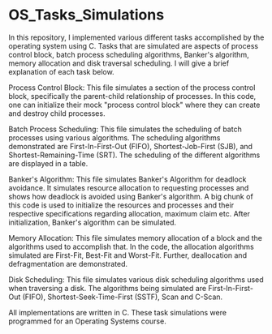 # OS_Tasks_Simulations
In this repository, I implemented various different tasks accomplished by the operating system using C. Tasks that are simulated are aspects of process control block, batch process scheduling algorithms, Banker's algorithm, memory allocation and disk traversal scheduling. I will give a brief explanation of each task below. 

Process Control Block: This file simulates a section of the process control block, specifically the parent-child relationship of processes. In this code, one can initialize their mock "process control block" where they can create and destroy child processes. 

Batch Process Scheduling: This file simulates the scheduling of batch processes using various algorithms. The scheduling algorithms demonstrated are First-In-First-Out (FIFO), Shortest-Job-First (SJB), and Shortest-Remaining-Time (SRT). The scheduling of the different algorithms are displayed in a table.

Banker's Algorithm: This file simulates Banker's Algorithm for deadlock avoidance. It simulates resource allocation to requesting processes and shows how deadlock is avoided using Banker's algorithm. A big chunk of this code is used to initialize the resources and processes and their respective specifications regarding allocation, maximum claim etc. After initialization, Banker's algorithm can be simulated.

Memory Allocation: This file simulates memory allocation of a block and the algorithms used to accomplish that. In the code, the allocation algorithms simulated are First-Fit, Best-Fit and Worst-Fit. Further, deallocation and defragmentation are demonstrated.

Disk Scheduling: This file simulates various disk scheduling algorithms used when traversing a disk. The algorithms being simulated are First-In-First-Out (FIFO), Shortest-Seek-Time-First (SSTF), Scan and C-Scan.


All implementations are written in C. These task simulations were programmed for an Operating Systems course.
